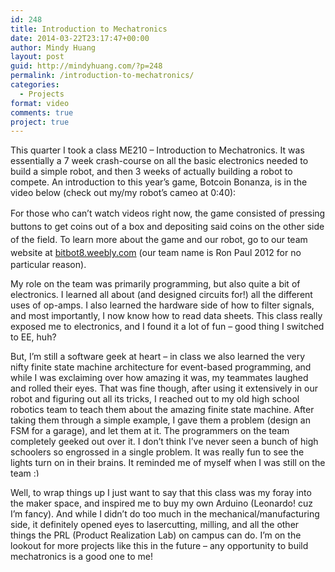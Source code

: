 ```yaml
---
id: 248
title: Introduction to Mechatronics
date: 2014-03-22T23:17:47+00:00
author: Mindy Huang
layout: post
guid: http://mindyhuang.com/?p=248
permalink: /introduction-to-mechatronics/
categories:
  - Projects
format: video
comments: true
project: true
---
```

This quarter I took a class ME210 &#8211; Introduction to Mechatronics. It was essentially a 7 week crash-course on all the basic electronics needed to build a simple robot, and then 3 weeks of actually building a robot to compete. An introduction to this year&#8217;s game, Botcoin Bonanza, is in the video below (check out my/my robot&#8217;s cameo at 0:40):



<!--more-->

For those who can&#8217;t watch videos right now, the game consisted of <span style="line-height: 1.5;">pressing buttons to </span><span style="line-height: 1.5;">get coins out of a box and depositing said coins on the other side of the field. To learn more about the game and our robot, go to our team website at </span>[bitbot8.weebly.com](http://bitbot8.weebly.com/) (our team name is Ron Paul 2012 for no particular reason).

My role on the team was primarily programming, but also quite a bit of electronics. I learned all about (and designed circuits for!) all the different uses of op-amps. I also learned the hardware side of how to filter signals, and most importantly, I now know how to read data sheets. This class really exposed me to electronics, and I found it a lot of fun &#8211; good thing I switched to EE, huh?

But, I&#8217;m still a software geek at heart &#8211; in class we also learned the very nifty finite state machine architecture for event-based programming, and while I was exclaiming over how amazing it was, my teammates laughed and rolled their eyes. That was fine though, after using it extensively in our robot and figuring out all its tricks, I reached out to my old high school robotics team to teach them about the amazing finite state machine. After taking them through a simple example, I gave them a problem (design an FSM for a garage), and let them at it. The programmers on the team completely geeked out over it. I don&#8217;t think I&#8217;ve never seen a bunch of high schoolers so engrossed in a single problem. It was really fun to see the lights turn on in their brains. It reminded me of myself when I was still on the team <img src="http://mindyhuang.com/wp-includes/images/smilies/simple-smile.png" alt=":)" class="wp-smiley" style="height: 1em; max-height: 1em;" />

Well, to wrap things up I just want to say that this class was my foray into the maker space, and inspired me to buy my own Arduino (Leonardo! cuz I&#8217;m fancy). And while I didn&#8217;t do too much in the mechanical/manufacturing side, it definitely opened eyes to lasercutting, milling, and all the other things the PRL (Product Realization Lab) on campus can do. I&#8217;m on the lookout for more projects like this in the future &#8211; any opportunity to build mechatronics is a good one to me!

&nbsp;
